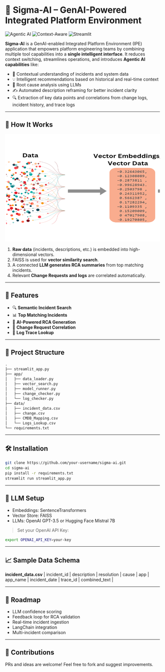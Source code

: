 
# 🤖 Sigma-AI – GenAI-Powered Integrated Platform Environment

![Agentic AI](https://img.shields.io/badge/Powered_by-Agentic_AI-ff69b4)
![Context-Aware](https://img.shields.io/badge/Contextual-Recommendations-blue)
![Streamlit](https://img.shields.io/badge/Built_with-Streamlit-orange)

**Sigma-AI** is a GenAI-enabled Integrated Platform Environment (IPE) application that empowers platform engineering teams by combining multiple tool capabilities into a **single intelligent interface**. It reduces context switching, streamlines operations, and introduces **Agentic AI capabilities** like:

- 🔁 Contextual understanding of incidents and system data  
- 💡 Intelligent recommendations based on historical and real-time context  
- 🧠 Root cause analysis using LLMs  
- ✍️ Automated description reframing for better incident clarity  
- 🔍 Extraction of key data points and correlations from change logs, incident history, and trace logs  

---

## 🧠 How It Works

<p align="center">
  <img src="docs/vector_emb.png" alt="Vector Embedding Process" width="750" height="350"/>
</p>



1. **Raw data** (incidents, descriptions, etc.) is embedded into high-dimensional vectors.  
2. FAISS is used for **vector similarity search**.  
3. A connected **LLM generates RCA summaries** from top matching incidents.  
4. Relevant **Change Requests and logs** are correlated automatically.  

---

## 🚀 Features

- 🔍 **Semantic Incident Search**  
- 📊 **Top Matching Incidents**  
- 🧠 **AI-Powered RCA Generation**  
- 🔁 **Change Request Correlation**  
- 📄 **Log Trace Lookup**  

---

## 📂 Project Structure

```
.
├── streamlit_app.py
├── app/
│   ├── data_loader.py
│   ├── vector_search.py
│   ├── model_runner.py
│   ├── change_checker.py
│   └── log_checker.py
├── data/
│   ├── incident_data.csv
│   ├── change.csv
│   ├── CMDB_Mapping.csv
│   └── Logs_Lookup.csv
└── requirements.txt
```

---

## 🛠️ Installation

```bash
git clone https://github.com/your-username/sigma-ai.git
cd sigma-ai
pip install -r requirements.txt
streamlit run streamlit_app.py
```

---

## 🤖 LLM Setup

- Embeddings: SentenceTransformers
- Vector Store: FAISS
- LLMs: OpenAI GPT-3.5 or Hugging Face Mistral 7B

> Set your OpenAI API Key:
```bash
export OPENAI_API_KEY=your-key
```

---

## 📈 Sample Data Schema

**incident_data.csv**
| incident_id | description | resolution | cause | app | app_name | incident_date | trace_id | combined_text |

---

## 🧭 Roadmap

- LLM confidence scoring  
- Feedback loop for RCA validation  
- Real-time incident ingestion  
- LangChain integration  
- Multi-incident comparison

---

## 🤝 Contributions

PRs and ideas are welcome! Feel free to fork and suggest improvements.
